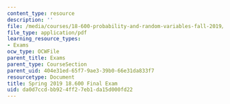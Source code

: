 ```yaml
---
content_type: resource
description: ''
file: /media/courses/18-600-probability-and-random-variables-fall-2019/da0d7ccdbb924ff27eb1da15d000fd22_MIT18_600F19_final_2019.pdf
file_type: application/pdf
learning_resource_types:
- Exams
ocw_type: OCWFile
parent_title: Exams
parent_type: CourseSection
parent_uid: 404e31ed-65f7-9ae3-39b0-66e31da833f7
resourcetype: Document
title: Spring 2019 18.600 Final Exam
uid: da0d7ccd-bb92-4ff2-7eb1-da15d000fd22
---
```

